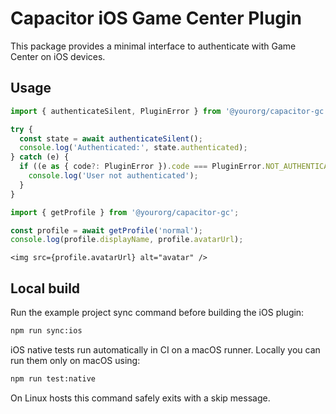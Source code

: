 # Capacitor iOS Game Center Plugin

This package provides a minimal interface to authenticate with Game Center on iOS devices.

## Usage

```ts
import { authenticateSilent, PluginError } from '@yourorg/capacitor-gc';

try {
  const state = await authenticateSilent();
  console.log('Authenticated:', state.authenticated);
} catch (e) {
  if ((e as { code?: PluginError }).code === PluginError.NOT_AUTHENTICATED) {
    console.log('User not authenticated');
  }
}
```

```ts
import { getProfile } from '@yourorg/capacitor-gc';

const profile = await getProfile('normal');
console.log(profile.displayName, profile.avatarUrl);
```

```tsx
<img src={profile.avatarUrl} alt="avatar" />
```

## Local build

Run the example project sync command before building the iOS plugin:

```bash
npm run sync:ios
```

iOS native tests run automatically in CI on a macOS runner. Locally you can run
them only on macOS using:

```bash
npm run test:native
```

On Linux hosts this command safely exits with a skip message.
